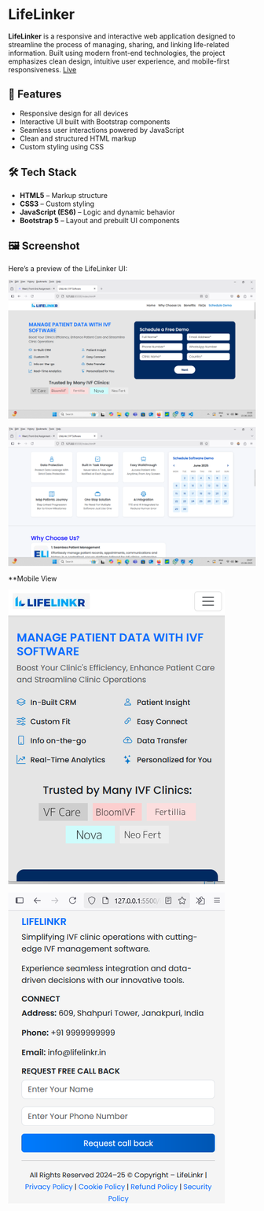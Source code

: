 # LifeLinker

**LifeLinker** is a responsive and interactive web application designed to streamline the process of managing, sharing, and linking life-related information. Built using modern front-end technologies, the project emphasizes clean design, intuitive user experience, and mobile-first responsiveness.
[Live](https://lifelinkersatyamkus.netlify.app)

## 🚀 Features

- Responsive design for all devices
- Interactive UI built with Bootstrap components
- Seamless user interactions powered by JavaScript
- Clean and structured HTML markup
- Custom styling using CSS

## 🛠 Tech Stack

- **HTML5** – Markup structure
- **CSS3** – Custom styling
- **JavaScript (ES6)** – Logic and dynamic behavior
- **Bootstrap 5** – Layout and prebuilt UI components


## 🖼️ Screenshot

Here’s a preview of the LifeLinker UI:

![LifeLinker Screenshot](https://github.com/Satyamkus/LifeLinker-Project/blob/main/src/screenshots/Screenshot%20(672).png)


![LifeLinker Screenshot](https://github.com/Satyamkus/LifeLinker-Project/blob/main/src/screenshots/Screenshot%20(673).png)

**Mobile View


![LifeLinker Screenshot](https://github.com/Satyamkus/LifeLinker-Project/blob/main/src/screenshots/Screenshot%20(674).png)


![LifeLinker Screenshot](https://github.com/Satyamkus/LifeLinker-Project/blob/main/src/screenshots/Screenshot%20(675).png)

